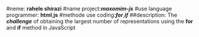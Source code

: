 #neme: **rahele shirazi**
#name project:***maxomim-js***
#use language programmer: **html**,**js**
#methode use coding:***for***,***if***
##description:
The ***challenge*** of obtaining the largest number of representations using the **for** and **if** method in JavaScript
